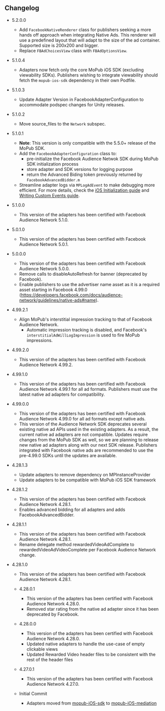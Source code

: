 ## Changelog
* 5.2.0.0
     * Add `FacebookNativeRenderer` class for publishers seeking a more hands off approach when integrating Native Ads. This renderer will use a predefined layout that will adapt to the size of the ad container. Supported size is 200x200 and bigger.
     * Replace `FBAdChoicesView` class with `FBAdOptionsView`.

* 5.1.0.4
    * Adapters now fetch only the core MoPub iOS SDK (excluding viewability SDKs). Publishers wishing to integrate viewability should fetch the `mopub-ios-sdk` dependency in their own Podfile.

* 5.1.0.3
    * Update Adapter Version in FacebookAdapterConfiguration to accommodate podspec changes for Unity releases.
    
* 5.1.0.2
    * Move source_files to the `Network` subspec. 

* 5.1.0.1
    * **Note**: This version is only compatible with the 5.5.0+ release of the MoPub SDK.
    * Add the `FacebookAdapterConfiguration` class to: 
         * pre-initialize the Facebook Audience Netwok SDK during MoPub SDK initialization process
         * store adapter and SDK versions for logging purpose
         * return the Advanced Biding token previously returned by `FacebookAdvancedBidder.m`
    * Streamline adapter logs via `MPLogAdEvent` to make debugging more efficient. For more details, check the [iOS Initialization guide](https://developers.mopub.com/docs/ios/initialization/) and [Writing Custom Events guide](https://developers.mopub.com/docs/ios/custom-events/).

* 5.1.0.0
    * This version of the adapters has been certified with Facebook Audience Network 5.1.0.

* 5.0.1.0
    * This version of the adapters has been certified with Facebook Audience Network 5.0.1.

* 5.0.0.0
    * This version of the adapters has been certified with Facebook Audience Network 5.0.0.
    * Remove calls to disableAutoRefresh for banner (deprecated by Facebook).
    * Enable publishers to use the advertiser name asset as it is a required asset starting in Facebook 4.99.0 (https://developers.facebook.com/docs/audience-network/guidelines/native-ads#name).

* 4.99.2.1
    * Align MoPub's interstitial impression tracking to that of Facebook Audience Network.
        * Automatic impression tracking is disabled, and Facebook's `interstitialAdWillLogImpression` is used to fire MoPub impressions.

* 4.99.2.0
    * This version of the adapters has been certified with Facebook Audience Network 4.99.2.

* 4.99.1.0
    * This version of the adapters has been certified with Facebook Audience Network 4.99.1 for all ad formats. Publishers must use the latest native ad adapters for compatibility.

* 4.99.0.0
    * This version of the adapters has been certified with Facebook Audience Network 4.99.0 for all ad formats except native ads.
    * This version of the Audience Network SDK deprecates several existing native ad APIs used in the existing adapters. As a result, the current native ad adapters are not compatible. Updates require changes from the MoPub SDK as well, so we are planning to release new native ad adapters along with our next SDK release. Publishers integrated with Facebook native ads are recommended to use the pre-4.99.0 SDKs until the updates are available.

* 4.28.1.3
    * Update adapters to remove dependency on MPInstanceProvider
    * Update adapters to be compatible with MoPub iOS SDK framework

* 4.28.1.2
    * This version of the adapters has been certified with Facebook Audience Network 4.28.1.
    * Enables advanced bidding for all adapters and adds FacebookAdvancedBidder.
    
* 4.28.1.1
    * This version of the adapters has been certified with Facebook Audience Network 4.28.1.
    * Rename delegate method rewardedVideoAdComplete to rewardedVideoAdVideoComplete per Facebook Audience Network change.
* 4.28.1.0
    * This version of the adapters has been certified with Facebook Audience Network 4.28.1.

  * 4.28.0.1
    * This version of the adapters has been certified with Facebook Audience Network 4.28.0.
	* Removed star rating from the native ad adapter since it has been deprecated by Facebook.

  * 4.28.0.0
    * This version of the adapters has been certified with Facebook Audience Network 4.28.0.
    * Updated native adapters to handle the use-case of empty clickable views
    * Updated Rewarded Video header files to be consistent with the rest of the header files

  * 4.27.0.1
    * This version of the adapters has been certified with Facebook Audience Network 4.27.0.

  * Initial Commit
  	* Adapters moved from [mopub-iOS-sdk](https://github.com/mopub/mopub-ios-sdk) to [mopub-iOS-mediation](https://github.com/mopub/mopub-iOS-mediation/)
